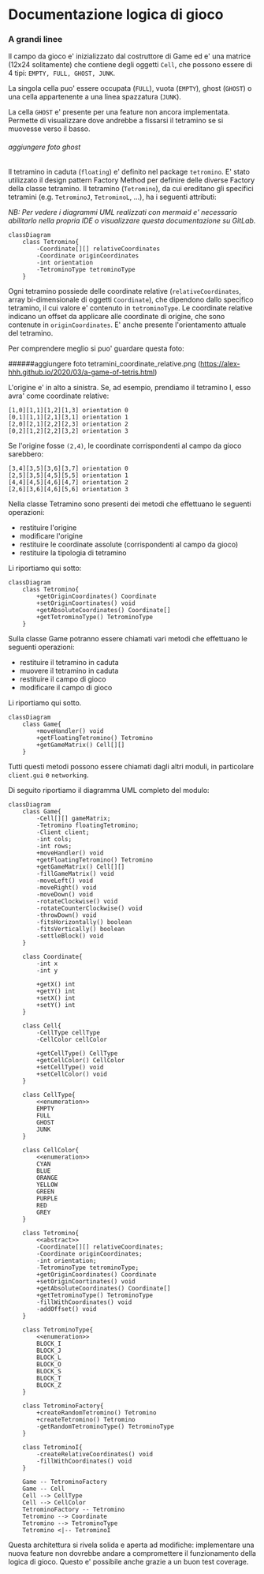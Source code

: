 # Documentazione logica di gioco

### A grandi linee
Il campo da gioco e' inizializzato dal costruttore di Game ed e' una matrice (12x24 solitamente) che contiene degli oggetti `Cell`, 
che possono essere di 4 tipi: `EMPTY, FULL, GHOST, JUNK`.

La singola cella puo' essere occupata (`FULL`), vuota (`EMPTY`), ghost (`GHOST`) o una cella appartenente a una linea spazzatura (`JUNK`).

La cella `GHOST` e' presente per una feature non ancora implementata. Permette di visualizzare dove andrebbe a fissarsi 
il tetramino se si muovesse verso il basso.

###### aggiungere foto ghost

Il tetramino in caduta (`floating`) e' definito nel package `tetromino`.
E' stato utilizzato il design pattern Factory Method per definire delle diverse Factory della classe tetramino.
Il tetramino (`Tetromino`), da cui ereditano gli specifici tetramini (e.g. `TetrominoJ`, `TetrominoL`, ...), ha i seguenti attributi:

_NB: Per vedere i diagrammi UML realizzati con mermaid e' necessario abilitarlo nella propria IDE o visualizzare questa documentazione su GitLab._

```mermaid
classDiagram
    class Tetromino{
        -Coordinate[][] relativeCoordinates
        -Coordinate originCoordinates
        -int orientation
        -TetrominoType tetrominoType
    }
```

Ogni tetramino possiede delle coordinate relative (`relativeCoordinates`, array bi-dimensionale di oggetti `Coordinate`), che dipendono dallo specifico tetramino, il cui valore e' contenuto in 
`tetrominoType`. Le coordinate relative indicano un offset da applicare alle coordinate di origine, che sono contenute in `originCoordinates`. E' anche presente l'orientamento attuale del tetramino.

Per comprendere meglio si puo' guardare questa foto:

######aggiungere foto tetramini_coordinate_relative.png (https://alex-hhh.github.io/2020/03/a-game-of-tetris.html)

L'origine e' in alto a sinistra.
Se, ad esempio, prendiamo il tetramino I, esso avra' come coordinate relative:
```
[1,0][1,1][1,2][1,3] orientation 0
[0,1][1,1][2,1][3,1] orientation 1
[2,0][2,1][2,2][2,3] orientation 2
[0,2][1,2][2,2][3,2] orientation 3
```

Se l'origine fosse `(2,4)`, le coordinate corrispondenti al campo da gioco sarebbero:

```
[3,4][3,5][3,6][3,7] orientation 0
[2,5][3,5][4,5][5,5] orientation 1
[4,4][4,5][4,6][4,7] orientation 2
[2,6][3,6][4,6][5,6] orientation 3
```

Nella classe Tetramino sono presenti dei metodi che effettuano le seguenti operazioni:
- restituire l'origine
- modificare l'origine
- restituire le coordinate assolute (corrispondenti al campo da gioco)
- restituire la tipologia di tetramino

Li riportiamo qui sotto:

```mermaid
classDiagram
    class Tetromino{
        +getOriginCoordinates() Coordinate
        +setOriginCoortinates() void
        +getAbsoluteCoordinates() Coordinate[]
        +getTetrominoType() TetrominoType
    }
```


Sulla classe Game potranno essere chiamati vari metodi che effettuano le seguenti operazioni:
- restituire il tetramino in caduta
- muovere il tetramino in caduta
- restituire il campo di gioco
- modificare il campo di gioco

Li riportiamo qui sotto.

```mermaid
classDiagram
    class Game{
        +moveHandler() void
        +getFloatingTetromino() Tetromino
        +getGameMatrix() Cell[][]
    }
```

Tutti questi metodi possono essere chiamati dagli altri moduli, in particolare `client.gui` e `networking`.

Di seguito riportiamo il diagramma UML completo del modulo:

```mermaid
classDiagram
    class Game{
        -Cell[][] gameMatrix;
        -Tetromino floatingTetromino;
        -Client client;
        -int cols;
        -int rows;
        +moveHandler() void
        +getFloatingTetromino() Tetromino
        +getGameMatrix() Cell[][]
        -fillGameMatrix() void
        -moveLeft() void
        -moveRight() void
        -moveDown() void
        -rotateClockwise() void
        -rotateCounterClockwise() void
        -throwDown() void
        -fitsHorizontally() boolean
        -fitsVertically() boolean
        -settleBlock() void
    }
    
    class Coordinate{
        -int x
        -int y
        
        +getX() int
        +getY() int
        +setX() int
        +setY() int
    }
    
    class Cell{
        -CellType cellType
        -CellColor cellColor
        
        +getCellType() CellType
        +getCellColor() CellColor
        +setCellType() void
        +setCellColor() void
    }
    
    class CellType{
        <<enumeration>>
        EMPTY
        FULL
        GHOST
        JUNK
    }
    
    class CellColor{
        <<enumeration>>
        CYAN
        BLUE
        ORANGE
        YELLOW
        GREEN
        PURPLE
        RED
        GREY
    }
    
    class Tetromino{
        <<abstract>>
        -Coordinate[][] relativeCoordinates;
        -Coordinate originCoordinates;
        -int orientation;
        -TetrominoType tetrominoType;
        +getOriginCoordinates() Coordinate
        +setOriginCoortinates() void
        +getAbsoluteCoordinates() Coordinate[]
        +getTetrominoType() TetrominoType
        -fillWithCoordinates() void
        -addOffset() void
    }
    
    class TetrominoType{
        <<enumeration>>
        BLOCK_I
        BLOCK_J
        BLOCK_L
        BLOCK_O
        BLOCK_S
        BLOCK_T
        BLOCK_Z
    }
    
    class TetrominoFactory{
        +createRandomTetromino() Tetromino
        +createTetromino() Tetromino
        -getRandomTetrominoType() TetrominoType
    }
    
    class TetrominoI{
        -createRelativeCoordinates() void
        -fillWithCoordinates() void
    }
    
    Game -- TetrominoFactory
    Game -- Cell
    Cell --> CellType
    Cell --> CellColor
    TetrominoFactory -- Tetromino
    Tetromino --> Coordinate
    Tetromino --> TetrominoType
    Tetromino <|-- TetrominoI
```

Questa architettura si rivela solida e aperta ad modifiche: implementare una nuova feature non dovrebbe andare a compromettere il funzionamento della logica di gioco.
Questo e' possibile anche grazie a un buon test coverage. 
